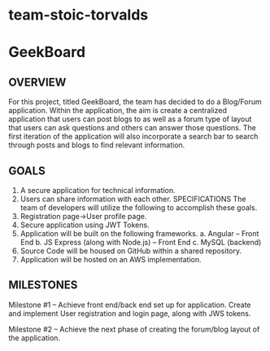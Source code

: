# team-stoic-torvalds

# GeekBoard

## OVERVIEW

For this project, titled GeekBoard, the team has decided to do a Blog/Forum application. Within the application, the aim is create a centralized application that users can post blogs to as well as a forum type of layout that users can ask questions and others can answer those questions. The first iteration of the application will also incorporate a search bar to search through posts and blogs to find relevant information.

## GOALS
1. A secure application for technical information.
2. Users can share information with each other.
SPECIFICATIONS
The team of developers will utilize the following to accomplish these goals.
1. Registration page→User profile page.
2. Secure application using JWT Tokens.
3. Application will be built on the following frameworks.
a. Angular – Front End
b. JS Express (along with Node.js) – Front End
c. MySQL (backend)
4. Source Code will be housed on GitHub within a shared repository.
5. Application will be hosted on an AWS implementation.

## MILESTONES
Milestone #1 – Achieve front end/back end set up for application. Create and implement User registration and login page, along with JWS tokens.

Milestone #2 – Achieve the next phase of creating the forum/blog layout of the application.